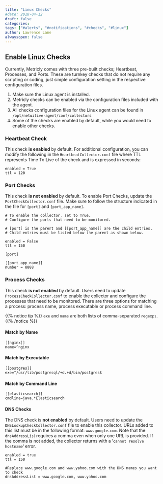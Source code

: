 ```yaml
---
title: "Linux Checks"
#date: 2018-04-12
draft: false
categories:
tags: ["#alerts", "#notifications", "#checks", "#linux"]
author: Lawrence Lane
alwaysopen: false
---
```


## Enable Linux Checks
Currently, Metricly comes with three pre-built checks; Heartbeat, Processes, and Ports. These are turnkey checks that do not require any scripting or coding, just simple configuration setting in the respective configuration files.

1. Make sure the Linux agent is installed.
2. Metricly checks can be enabled via the configuration files included with the agent.
3. All checks configuration files for the Linux agent can be found in ``/opt/netuitive-agent/conf/collectors``
4. Some of the checks are enabled by default, while you would need to enable other checks.

### Heartbeat Check
This check **is enabled** by default. For additional configuration, you can modify the following in the `HeartbeatCollector.conf` file where TTL represents Time To Live of the check and is expressed in seconds:

```
enabled = True
ttl = 120
```

### Port Checks
This check **is not enabled** by default. To enable Port Checks, update the `PortCheckCollector.conf` file. Make sure to follow the structure indicated in the file for ``[port]`` and ``[port_app_name]``.

```
# To enable the collector, set to True.
# Configure the ports that need to be monitored.

# [port] is the parent and [[port_app_name]] are the child entries.  
# Child entries must be listed below the parent as shown below.

enabled = False
ttl = 150

[port]

[[port_app_name]]
number = 8888
```

### Process Checks
This check **is not enabled** by default. Users need to update `ProcessCheckCollector.conf` to enable the collector and configure the processes that need to be monitored. There are three options for matching a process: process name, process executable or process command line.

{{% notice tip %}}
`exe` and `name` are both lists of comma-separated `regexps`.
{{% /notice %}}

#### Match by Name

```
[[nginx]]
name=^nginx
```

#### Match by Executable

```
[[postgres]]
exe=^/usr/lib/postgresql/+d.+d/bin/postgres$
```

#### Match by Command Line

```
[[elasticsearch]]
cmdline=java.*Elasticsearch
```

#### DNS Checks
The DNS check is **not enabled** by default. Users need to update the `DNSLookupCheckCollector.conf` file to enable this collector. URLs added to this list must be in the following format: `www.google.com`.  Note that the `dnsAddressLis`t requires a comma even when only one URL is provided. If the comma is not added, the collector returns with a ‘`cannot resolve hostname`‘ error.

```
enabled = true
ttl = 150

#Replace www.google.com and www.yahoo.com with the DNS names you want to check
dnsAddressList = www.google.com, www.yahoo.com
```

